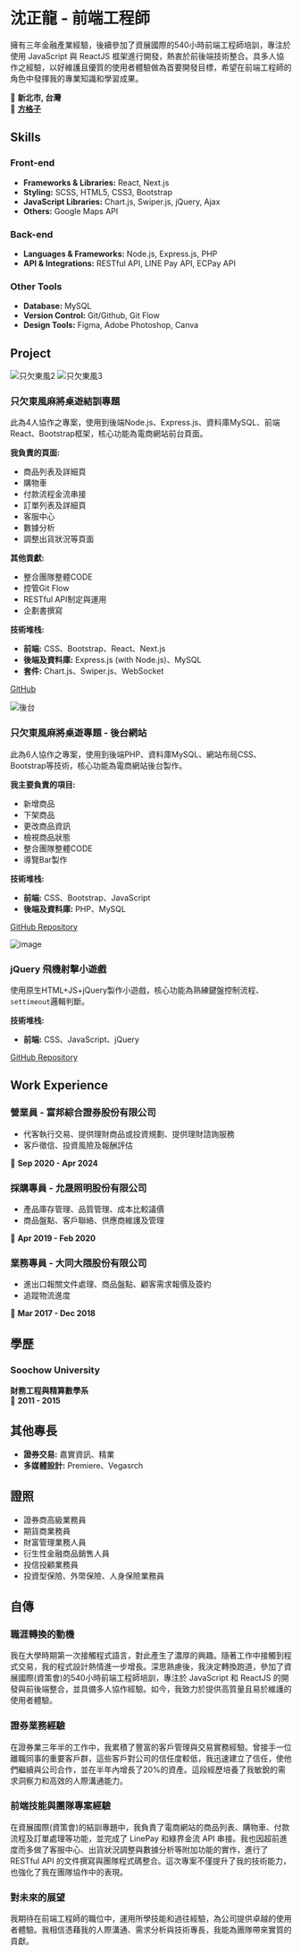 # 沈正龍 - 前端工程師

擁有三年金融產業經驗，後續參加了資展國際的540小時前端工程師培訓，專注於使用 JavaScript 與 ReactJS 框架進行開發，熱衷於前後端技術整合。具多人協作之經驗，以好維護且優質的使用者體驗做為首要開發目標，希望在前端工程師的角色中發揮我的專業知識和學習成果。

📍 **新北市, 台灣**  
📧 **[方格子](https://vocus.cc/salon/666faabffd897800010a73bf)**

## Skills

### Front-end
- **Frameworks & Libraries:** React, Next.js
- **Styling:** SCSS, HTML5, CSS3, Bootstrap
- **JavaScript Libraries:** Chart.js, Swiper.js, jQuery, Ajax
- **Others:** Google Maps API

### Back-end
- **Languages & Frameworks:** Node.js, Express.js, PHP
- **API & Integrations:** RESTful API, LINE Pay API, ECPay API

### Other Tools
- **Database:** MySQL
- **Version Control:** Git/Github, Git Flow
- **Design Tools:** Figma, Adobe Photoshop, Canva

## Project
![只欠東風2](https://github.com/user-attachments/assets/efa4d8c0-720c-471b-af0e-3aa58aab9d23)
![只欠東風3](https://github.com/user-attachments/assets/aefe9f2f-51e9-442b-bb95-4e10e736f6c4)


### 只欠東風麻將桌遊結訓專題
此為4人協作之專案，使用到後端Node.js、Express.js、資料庫MySQL、前端React、Bootstrap框架，核心功能為電商網站前台頁面。 

**我負責的頁面:**
- 商品列表及詳細頁
- 購物車
- 付款流程金流串接
- 訂單列表及詳細頁
- 客服中心
- 數據分析
- 調整出貨狀況等頁面

**其他貢獻:**
- 整合團隊整體CODE
- 控管Git Flow
- RESTful API制定與運用
- 企劃書撰寫

**技術堆栈:**
- **前端:** CSS、Bootstrap、React、Next.js
- **後端及資料庫:** Express.js (with Node.js)、MySQL
- **套件:** Chart.js、Swiper.js、WebSocket

[GitHub](https://github.com/bearlong/EastWind)

![後台](https://github.com/user-attachments/assets/6fac801a-ba5d-44cd-8bdd-c5a00793f807)

### 只欠東風麻將桌遊專題 - 後台網站 
此為6人協作之專案，使用到後端PHP、資料庫MySQL、網站布局CSS、Bootstrap等技術，核心功能為電商網站後台製作。

**我主要負責的項目:**
- 新增商品
- 下架商品
- 更改商品資訊
- 檢視商品狀態
- 整合團隊整體CODE
- 導覽Bar製作

**技術堆栈:**
- **前端:** CSS、Bootstrap、JavaScript 
- **後端及資料庫:** PHP、MySQL

[GitHub Repository](https://github.com/bearlong/mahjong)

![image](https://github.com/user-attachments/assets/e3ca1cf7-5bda-46d0-91a5-d3b31f13542e)

### jQuery 飛機射擊小遊戲 
使用原生HTML+JS+jQuery製作小遊戲，核心功能為熟練鍵盤控制流程、`settimeout`邏輯判斷。

**技術堆栈:**
- **前端:** CSS、JavaScript、jQuery

[GitHub Repository](https://github.com/bearlong/shootgame)

## Work Experience

### 營業員 - 富邦綜合證券股份有限公司
- 代客執行交易、提供理財商品或投資規劃、提供理財諮詢服務
- 客戶徵信、投資風險及報酬評估

📅 **Sep 2020 - Apr  2024**

### 採購專員 - 允晟照明股份有限公司
- 產品庫存管理、品質管理、成本比較議價
- 商品盤點、客戶聯絡、供應商維護及管理

📅 **Apr 2019 - Feb 2020**

### 業務專員 - 大同大隈股份有限公司
- 進出口報關文件處理、商品盤點、顧客需求報價及簽約
- 追蹤物流進度

📅 **Mar 2017 - Dec 2018**

## 學歷

### Soochow University
**財務工程與精算數學系**  
📅 **2011 - 2015**

## 其他專長
- **證券交易:** 嘉實資訊、精業
- **多媒體設計:** Premiere、Vegasrch

## 證照
- 證券商高級業務員
- 期貨商業務員
- 財富管理業務人員
- 衍生性金融商品銷售人員
- 投信投顧業務員
- 投資型保險、外幣保險、人身保險業務員

## 自傳

### 職涯轉換的動機

我在大學時期第一次接觸程式語言，對此產生了濃厚的興趣。隨著工作中接觸到程式交易，我的程式設計熱情進一步增長。深思熟慮後，我決定轉換跑道，參加了資展國際(資策會)的540小時前端工程師培訓，專注於 JavaScript 和 ReactJS 的開發與前後端整合，並具備多人協作經驗。如今，我致力於提供高質量且易於維護的使用者體驗。

### 證券業務經驗

在證券業三年半的工作中，我累積了豐富的客戶管理與交易實務經驗。曾接手一位離職同事的重要客戶群，這些客戶對公司的信任度較低，我迅速建立了信任，使他們繼續與公司合作，並在半年內增長了20%的資產。這段經歷培養了我敏銳的需求洞察力和高效的人際溝通能力。

### 前端技能與團隊專案經驗

在資展國際(資策會)的結訓專題中，我負責了電商網站的商品列表、購物車、付款流程及訂單處理等功能，並完成了 LinePay 和綠界金流 API 串接。我也因超前進度而多做了客服中心、出貨狀況調整與數據分析等附加功能的實作，進行了 RESTful API 的文件撰寫與團隊程式碼整合。這次專案不僅提升了我的技術能力，也強化了我在團隊協作中的表現。

### 對未來的展望

我期待在前端工程師的職位中，運用所學技能和過往經驗，為公司提供卓越的使用者體驗。我相信憑藉我的人際溝通、需求分析與技術專長，我能為團隊帶來實質的貢獻。
